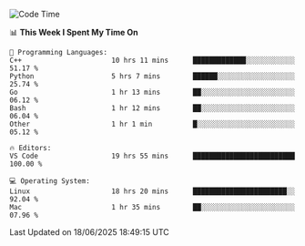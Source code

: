 
<!--START_SECTION:waka-->
![Code Time](http://img.shields.io/badge/Code%20Time-3%2C516%20hrs%202%20mins-blue)

📊 **This Week I Spent My Time On** 

```text
💬 Programming Languages: 
C++                      10 hrs 11 mins      █████████████░░░░░░░░░░░░   51.17 % 
Python                   5 hrs 7 mins        ██████░░░░░░░░░░░░░░░░░░░   25.74 % 
Go                       1 hr 13 mins        ██░░░░░░░░░░░░░░░░░░░░░░░   06.12 % 
Bash                     1 hr 12 mins        ██░░░░░░░░░░░░░░░░░░░░░░░   06.04 % 
Other                    1 hr 1 min          █░░░░░░░░░░░░░░░░░░░░░░░░   05.12 % 

🔥 Editors: 
VS Code                  19 hrs 55 mins      █████████████████████████   100.00 % 

💻 Operating System: 
Linux                    18 hrs 20 mins      ███████████████████████░░   92.04 % 
Mac                      1 hr 35 mins        ██░░░░░░░░░░░░░░░░░░░░░░░   07.96 % 
```


 Last Updated on 18/06/2025 18:49:15 UTC
<!--END_SECTION:waka-->

